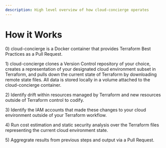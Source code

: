 ```yaml
---
description: High level overview of how cloud-concierge operates
---
```


# How it Works

0\) cloud-concierge is a Docker container that provides Terraform Best Practices as a Pull Request.

1\) cloud-concierge clones a Version Control repository of your choice, creates a representation of your designated cloud environment subset in Terraform, and pulls down the current state of Terraform by downloading remote state files. All data is stored locally in a volume attached to the cloud-concierge container.

2\) Identify drift within resources managed by Terraform and new resources outside of Terraform control to codify.

3\) Identify the IAM accounts that made these changes to your cloud environment outside of your Terraform workflow.

4\) Run cost estimation and static security analysis over the Terraform files representing the current cloud environment state.

5\) Aggregrate results from previous steps and output via a Pull Request.
